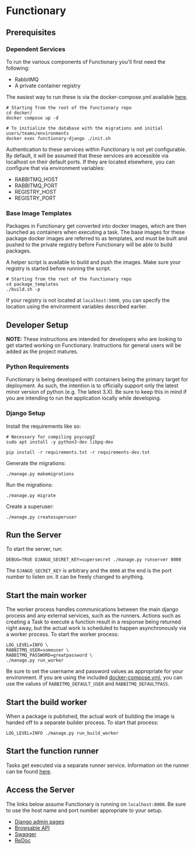 # Functionary

## Prerequisites

### Dependent Services

To run the various components of Functionary you'll first need the following:

- RabbitMQ
- A private container registry

The easiest way to run these is via the docker-compose.yml available
[here](../docker/docker-compose.yml).

```shell
# Starting from the root of the functionary repo
cd docker/
docker compose up -d

# To initialize the database with the migrations and initial users/teams/environments
docker exec functionary-django ./init.sh
```

Authentication to these services within Functionary is not yet configurable. By
default, it will be assumed that these services are accessible via localhost on
their default ports. If they are located elsewhere, you can configure that via
environment variables:

- RABBITMQ_HOST
- RABBITMQ_PORT
- REGISTRY_HOST
- REGISTRY_PORT

### Base Image Templates

Packages in Functionary get converted into docker images, which are then
launched as containers when executing a task. The base images for these package
docker images are referred to as templates, and must be built and pushed to the
private registry before Functionary will be able to build packages.

A helper script is available to build and push the images. Make sure your
registry is started before running the script.

```shell
# Starting from the root of the functionary repo
cd package_templates
./build.sh -p
```

If your registry is not located at `localhost:5000`, you can specify the
location using the environment variables described earlier.

## Developer Setup

**NOTE:** These instructions are intended for developers who are looking to get
started working on Functionary. Instructions for general users will be added as
the project matures.

### Python Requirements

Functionary is being developed with containers being the primary target for
deployment. As such, the intention is to officially support only the latest
minor version of python (e.g. The latest 3.X). Be sure to keep this in mind if
you are intending to run the application locally while developing.

### Django Setup

Install the requirements like so:

```shell
# Necessary for compiling psycopg2
sudo apt install -y python3-dev libpq-dev
```

```shell
pip install -r requirements.txt -r requirements-dev.txt
```

Generate the migrations:

```shell
./manage.py makemigrations
```

Run the migrations:

```shell
./manage.py migrate
```

Create a superuser:

```shell
./manage.py createsuperuser
```

## Run the Server

To start the server, run:

```shell
DEBUG=TRUE DJANGO_SECRET_KEY=supersecret ./manage.py runserver 8000
```

The `DJANGO_SECRET_KEY` is arbitrary and the `8000` at the end is the port
number to listen on. It can be freely changed to anything.

## Start the main worker

The worker process handles communications between the main django process and
any external services, such as the runners. Actions such as creating a Task to
execute a function result in a response being returned right away, but the
actual work is scheduled to happen asynchronously via a worker process. To start
the worker process:

```shell
LOG_LEVEL=INFO \
RABBITMQ_USER=someuser \
RABBITMQ_PASSWORD=greatpassword \
./manage.py run_worker
```

Be sure to set the username and password values as appropriate for your
environment. If you are using the included
[docker-compose.yml](../docker/docker-compose.yml), you can use the values of
`RABBITMQ_DEFAULT_USER` and `RABBITMQ_DEFAULTPASS`.

## Start the build worker

When a package is published, the actual work of building the image is handed off
to a separate builder process. To start that process:

```shell
LOG_LEVEL=INFO ./manage.py run_build_worker
```

## Start the function runner

Tasks get executed via a separate runner service. Information on the runner can
be found [here](../runner/README.md).

## Access the Server

The links below assume Functionary is running on `localhost:8000`. Be sure to
use the host name and port number appropriate to your setup.

- [Django admin pages](http://localhost:8000/admin)
- [Browsable API](http://localhost:8000/api/v1)
- [Swagger](http://localhost:8000/api/docs/swagger)
- [ReDoc](http://localhost:8000/api/docs/redoc)
